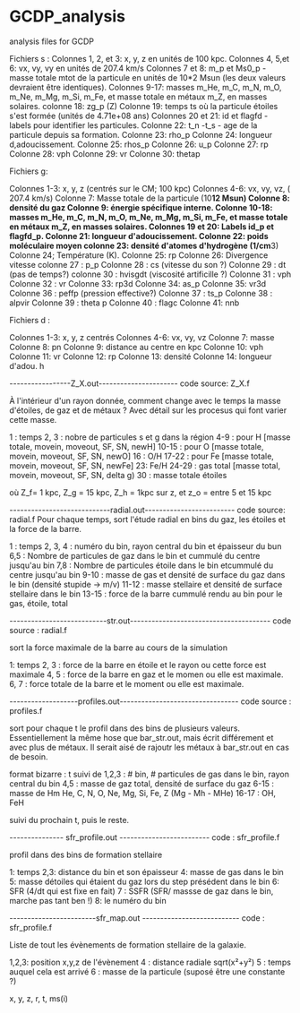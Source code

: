 # GCDP_analysis
analysis files for GCDP

Fichiers s :
Colonnes 1, 2, et 3: x, y, z en unités de 100 kpc.
Colonnes 4, 5,et 6: vx, vy, vy en unités de 207.4 km/s
Colonnes 7 et 8: m_p et Ms0_p - masse totale mtot de la particule en unités de 10*2 Msun (les deux valeurs devraient être identiques).
Colonnes 9-17: masses m_He, m_C, m_N, m_O, m_Ne, m_Mg, m_Si, m_Fe, et masse totale en métaux m_Z, en masses solaires.
colonne 18: zg_p (Z)
Colonne 19: temps ts où la particule étoiles s'est formée (unités de 4.71e+08 ans)
Colonnes 20 et 21: id et flagfd - labels pour identifier les particules.
Colonne 22: t_n -t_s - age de la particule depuis sa formation.
Colonne 23: rho_p
Colonne 24: longueur d,adoucissement.
Colonne 25: rhos_p
Colonne 26: u_p
Colonne 27: rp
Colonne 28: vph
Colonne 29: vr
Colonne 30: thetap

Fichiers g:

Colonnes 1-3: x, y, z (centrés sur le CM; 100 kpc)
Colonnes 4-6: vx, vy, vz, ( 207.4 km/s)
Colonne 7: Masse totale de la particule (10**12 Msun) 
Colonne 8: densité du gaz
Colonne 9: énergie spécifique interne.
Colonne 10-18: masses m_He, m_C, m_N, m_O, m_Ne, m_Mg, m_Si, m_Fe, et masse totale en métaux m_Z, en masses solaires.
Colonnes 19 et 20: Labels id_p et flagfd_p.
Colonne 21: longueur d'adoucissement.
Colonne 22: poids moléculaire moyen
colonne 23: densité d'atomes d'hydrogène (1/cm**3)
Colonne 24; Température (K).
Colonne 25: rp
Colonne 26: Divergence vitesse
colonne 27 : p_p
Colonne 28 : cs (vitesse du son ?)
Colonne 29 : dt (pas de temps?)
colonne 30 : hvisgdt (viscosité artificille ?)
Colonne 31 : vph
Colonne 32 : vr
Colonne 33: rp3d
Colonne 34: as_p
Colonne 35: vr3d
Colonne 36 : peffp (pression effective?)
Colonne 37 : ts_p
Colonne 38 : alpvir
Colonne 39 : theta p
Colonne 40 : flagc 
Colonne 41: nnb

Fichiers d :

Colonnes 1-3: x, y, z centrés 
Colonnes 4-6: vx, vy, vz 
Colonne 7: masse
Colonne 8: pn
Colonne 9: distance au centre en kpc
Colonne 10: vph
Colonne 11: vr
Colonne 12: rp
Colonne 13: densité
Colonne 14: longueur d'adou. h


-----------------Z_X.out----------------------
code source: Z_X.f

À l'intérieur d'un rayon donnée, comment change avec le temps la masse d'étoiles, de gaz et de métaux ? Avec détail sur les procesus qui font varier cette masse.

1 : temps
2, 3 : nobre de particules s et g dans la région
4-9 : pour H [masse totale, movein, moveout, SF, SN, newH]
10-15 : pour O [masse totale, movein, moveout, SF, SN, newO]
16 : O/H
17-22 : pour Fe [masse totale, movein, moveout, SF, SN, newFe]
23: Fe/H
24-29 : gas total [masse total, movein, moveout, SF, SN, delta g)
30 : masse totale étoiles


où Z_f= 1 kpc,  Z_g = 15 kpc,  Z_h = 1kpc sur z, et z_o = entre 5 et 15 kpc


----------------------------radial.out-------------------------
code source: radial.f
Pour chaque temps, sort l'étude radial en bins du gaz, les étoiles et la force de la barre.

1 : temps
2, 3, 4 : numéro du bin, rayon central du bin et épaisseur du bun
6,5 : Nombre de particules de gaz dans le bin et cummulé du centre jusqu'au bin
7,8 :  Nombre de particules étoile dans le bin etcummulé du centre jusqu'au bin
9-10 : masse de gas et densité de surface du gaz dans le bin (densité stupide -> m/v)
11-12 : masse stellaire et densité de surface stellaire dans le bin
13-15 : force de la barre cummulé rendu au bin pour le gas, étoile, total

---------------------------str.out---------------------------------------
code source : radial.f 

sort la force maximale de la barre au cours de la simulation

1: temps
2, 3 : force de la barre en étoile et le rayon ou cette force est maximale
4, 5 : force de la barre en gaz et le momen ou elle est maximale.
6, 7 : force totale de la barre et le moment ou elle est maximale.


-------------------profiles.out---------------------------------
code source : profiles.f

sort pour chaque t le profil dans des bins de plusieurs valeurs. Essentiellement la même hose que bar_str.out, mais écrit différement et avec plus de métaux. Il serait aisé de rajoutr les métaux à bar_str.out en cas de besoin. 

format bizarre : 
t
suivi de 
1,2,3 : # bin, # particules de gas dans le bin, rayon central du bin
4,5 : masse de gaz total, densité de surface du gaz 
6-15 : masse de Hm He, C, N, O, Ne, Mg, Si, Fe, Z (Mg - Mh - MHe)
16-17 : OH, FeH

suivi du prochain t, puis le reste. 


--------------- sfr_profile.out -------------------------
code : sfr_profile.f

profil dans des bins de formation stellaire

1: temps
2,3: distance du bin et son épaisseur
4: masse de gas dans le bin
5: masse détoiles qui étaient du gaz lors du step présédent dans le bin
6: SFR (4/dt qui est fixe en fait)
7 : SSFR (SFR/ massse de gaz dans le bin, marche pas tant ben !)
8: le numéro du bin


------------------------sfr_map.out ---------------------------
code : sfr_profile.f

Liste de tout les évènements de formation stellaire de la galaxie.

1,2,3: position x,y,z de l'évènement
4 : distance radiale sqrt(x²+y²)
5 : temps auquel cela est arrivé
6 : masse de la particule (suposé être une constante ?)


x, y, z, r, t, ms(i)
